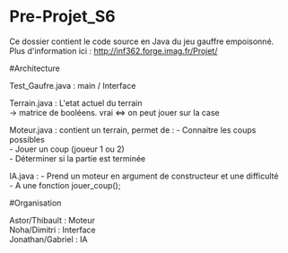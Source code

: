 # Pre-Projet_S6

Ce dossier contient le code source en Java du jeu gauffre empoisonné.  
Plus d'information ici : http://inf362.forge.imag.fr/Projet/  


#Architecture

Test_Gaufre.java : main / Interface  

Terrain.java : L'etat actuel du terrain  
                -> matrice de booléens. vrai <=> on peut jouer sur la case  

Moteur.java : contient un terrain, permet de :  - Connaitre les coups possibles  
                                                - Jouer un coup (joueur 1 ou 2)  
                                                - Déterminer si la partie est terminée  

IA.java : - Prend un moteur en argument de constructeur et une difficulté  
          - A une fonction jouer_coup();  
          
#Organisation   

Astor/Thibault : Moteur  
Noha/Dimitri : Interface  
Jonathan/Gabriel : IA  
